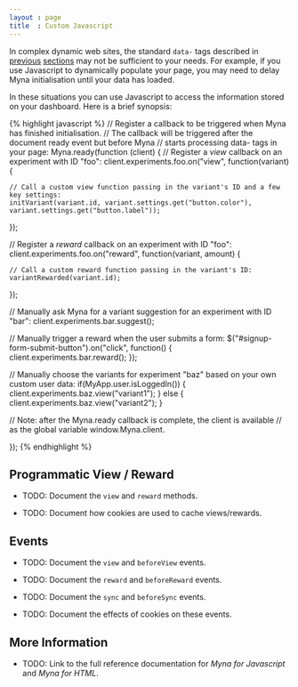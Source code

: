 ```yaml
---
layout : page
title  : Custom Javascript
---
```


In complex dynamic web sites, the standard `data-` tags described in [previous](variants.html) [sections](goals.html) may not be sufficient to your needs. For example, if you use Javascript to dynamically populate your page, you may need to delay Myna initialisation until your data has loaded.

In these situations you can use Javascript to access the information stored on your dashboard. Here is a brief synopsis:

{% highlight javascript %}
// Register a callback to be triggered when Myna has finished initialisation.
// The callback will be triggered after the document ready event but before Myna
// starts processing data- tags in your page:
Myna.ready(function (client) {
  // Register a *view* callback on an experiment with ID "foo":
  client.experiments.foo.on("view", function(variant) {

    // Call a custom view function passing in the variant's ID and a few key settings:
    initVariant(variant.id, variant.settings.get("button.color"), variant.settings.get("button.label"));

  });

  // Register a *reward* callback on an experiment with ID "foo":
  client.experiments.foo.on("reward", function(variant, amount) {

    // Call a custom reward function passing in the variant's ID:
    variantRewarded(variant.id);

  });

  // Manually ask Myna for a variant suggestion for an experiment with ID "bar":
  client.experiments.bar.suggest();

  // Manually trigger a reward when the user submits a form:
  $("#signup-form-submit-button").on("click", function() {
    client.experiments.bar.reward();
  });

  // Manually choose the variants for experiment "baz" based on your own custom user data:
  if(MyApp.user.isLoggedIn()) {
    client.experiments.baz.view("variant1");
  } else {
    client.experiments.baz.view("variant2");
  }

  // Note: after the Myna.ready callback is complete, the client is available
  // as the global variable window.Myna.client.

});
{% endhighlight %}

## Programmatic View / Reward

 - TODO: Document the `view` and `reward` methods.

 - TODO: Document how cookies are used to cache views/rewards.

## Events

 - TODO: Document the `view` and `beforeView` events.

 - TODO: Document the `reward` and `beforeReward` events.

 - TODO: Document the `sync` and `beforeSync` events.

 - TODO: Document the effects of cookies on these events.

## More Information

 - TODO: Link to the full reference documentation for *Myna for Javascript* and *Myna for HTML*.
